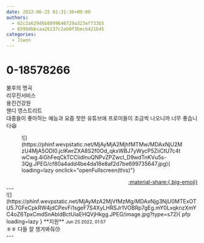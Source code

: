 ```yaml
---
date: 2022-06-25 01:31:36+09:00
authors:
  - 62c2a629d6b8099648729a323eff33b5
  - 6599dbbcaa26237c2ab0f3becb421b45
categories:
  - Jiwon
---
```


# 0-18578266

<div class="post-container" markdown="1">
<div class="content-container md-sidebar__scrollwrap" markdown="1">

불후의 명곡 <br>리무진서비스 <br>용진건강원<br>웬디 영스트리트 <br>대중들이 좋아하는 예능과 요즘 핫한 유튜브에 프로미들이 조금씩 나오니까 너무 좋습니다😆 
<figure markdown="1">
![](https://phinf.wevpstatic.net/MjAyMjA2MjhfMTMw/MDAxNjU2MzU4MjA5ODI0.jclKwrZXA8S2f0Od_qkxWBJ7yWycP5ZiiCtU7c4twCwg.4iGhFeqCkTCClidlnuQNPvZPZwcI_D9wdTnKVu5s-3Qg.JPEG/cf80a4add4be4da18e8af2d7be699735647.jpg){ loading=lazy onclick="openFullscreen(this)"}
</figure>


</div>
</div>

<div style="text-align: right;" markdown="1">
<a href="https://weverse.io/fromis9/fanpost/0-18578266" style="text-align: right;">:material-share:{.big-emoji}</a>
</div>
---

<div class="comments-container md-sidebar__scrollwrap" markdown="1">
<div class="comment" markdown="1">
<div class='id-container' markdown="1">
![](https://phinf.wevpstatic.net/MjAyMzA2MjVfMzMg/MDAxNjg3NjU0MTExOTU5.7GFeCpkRW4jdCPevFi1sgeF7S4XyLHRSJr1VOBRp7gEg.mY0LxqknzXmYC4oZ6TpxCmdSnAbldBctUiaEHQVjHkgg.JPEG/image.jpg?type=s72){ pfp loading=lazy }
**<span class="artist">지원</span>** <small>Jun 25 2022, 01:57</small><br>
</div>
<div class='comment-body' markdown="1">
ㅎㅎ 다들 잘 챙겨봐줘😚
</div>
</div>
</div>
---
